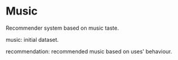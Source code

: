 # Music
Recommender system based on music taste.

music: initial dataset.

recommendation: recommended music based on uses' behaviour.
